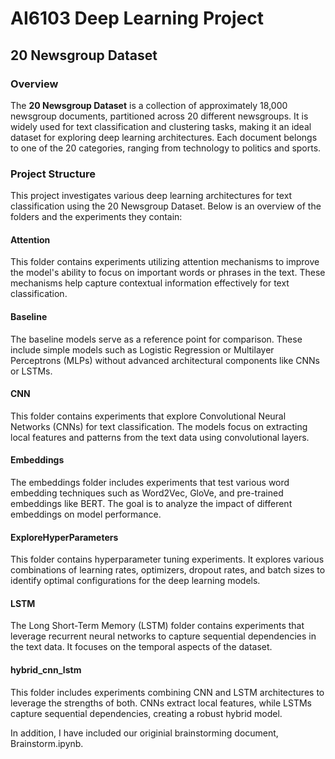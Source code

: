 # AI6103 Deep Learning Project

## 20 Newsgroup Dataset

### Overview
The **20 Newsgroup Dataset** is a collection of approximately 18,000 newsgroup documents, partitioned across 20 different newsgroups. It is widely used for text classification and clustering tasks, making it an ideal dataset for exploring deep learning architectures. Each document belongs to one of the 20 categories, ranging from technology to politics and sports.

### Project Structure
This project investigates various deep learning architectures for text classification using the 20 Newsgroup Dataset. Below is an overview of the folders and the experiments they contain:

#### **Attention**
This folder contains experiments utilizing attention mechanisms to improve the model's ability to focus on important words or phrases in the text. These mechanisms help capture contextual information effectively for text classification.

#### **Baseline**
The baseline models serve as a reference point for comparison. These include simple models such as Logistic Regression or Multilayer Perceptrons (MLPs) without advanced architectural components like CNNs or LSTMs.

#### **CNN**
This folder contains experiments that explore Convolutional Neural Networks (CNNs) for text classification. The models focus on extracting local features and patterns from the text data using convolutional layers.

#### **Embeddings**
The embeddings folder includes experiments that test various word embedding techniques such as Word2Vec, GloVe, and pre-trained embeddings like BERT. The goal is to analyze the impact of different embeddings on model performance.

#### **ExploreHyperParameters**
This folder contains hyperparameter tuning experiments. It explores various combinations of learning rates, optimizers, dropout rates, and batch sizes to identify optimal configurations for the deep learning models.

#### **LSTM**
The Long Short-Term Memory (LSTM) folder contains experiments that leverage recurrent neural networks to capture sequential dependencies in the text data. It focuses on the temporal aspects of the dataset.

#### **hybrid_cnn_lstm**
This folder includes experiments combining CNN and LSTM architectures to leverage the strengths of both. CNNs extract local features, while LSTMs capture sequential dependencies, creating a robust hybrid model.

In addition, I have included our originial brainstorming document, Brainstorm.ipynb.
